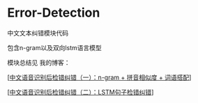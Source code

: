 # Error-Detection

中文文本纠错模块代码

包含n-gram以及双向lstm语言模型

模块总结见 我的博客：

[[中文语音识别后检错纠错（一）：n-gram + 拼音相似度 + 词语搭配](http://zedom1.top/2018/07/22/18%20chineseErrorDectection_n_gram/)]

[[中文语音识别后检错纠错（二）：LSTM句子检错纠错](http://zedom1.top/2018/11/24/22%20csc_LSTM/)]

